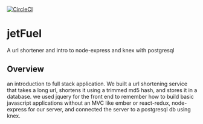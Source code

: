 [![CircleCI](https://circleci.com/gh/DanGrund/jetFuel/tree/master.svg?style=svg)](https://circleci.com/gh/DanGrund/jetFuel/tree/master)

# jetFuel
A url shortener and intro to node-express and knex with postgresql 

## Overview

an introduction to full stack application. We built a url shortening service that takes a long url, shortens it using a trimmed md5 hash, and stores it in a database.
we used jquery for the front end to remember how to build basic javascript applications without an MVC like ember or react-redux, node-express for our server, and connected the server to a postgresql db using knex.

